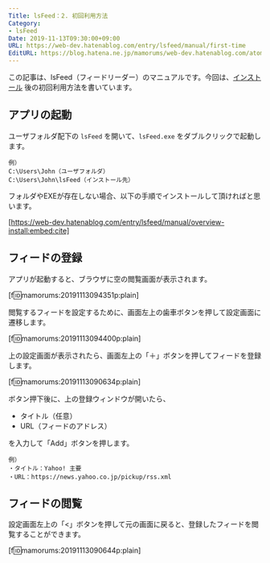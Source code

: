 ```yaml
---
Title: lsFeed：2. 初回利用方法
Category:
- lsFeed
Date: 2019-11-13T09:30:00+09:00
URL: https://web-dev.hatenablog.com/entry/lsfeed/manual/first-time
EditURL: https://blog.hatena.ne.jp/mamorums/web-dev.hatenablog.com/atom/entry/26006613465269813
---
```


この記事は、lsFeed（フィードリーダー）のマニュアルです。今回は、[インストール](/entry/lsfeed/manual/overview-install) 後の初回利用方法を書いています。


## アプリの起動
ユーザフォルダ配下の `lsFeed` を開いて、`lsFeed.exe` をダブルクリックで起動します。

```
例）
C:\Users\John（ユーザフォルダ）
C:\Users\John\lsFeed（インストール先）
```

フォルダやEXEが存在しない場合、以下の手順でインストールして頂ければと思います。

[https://web-dev.hatenablog.com/entry/lsfeed/manual/overview-install:embed:cite]


## フィードの登録
アプリが起動すると、ブラウザに空の閲覧画面が表示されます。

[f:id:mamorums:20191113094351p:plain]

閲覧するフィードを設定するために、画面左上の歯車ボタンを押して設定画面に遷移します。

[f:id:mamorums:20191113094400p:plain]

上の設定画面が表示されたら、画面左上の「＋」ボタンを押してフィードを登録します。

[f:id:mamorums:20191113090634p:plain]

ボタン押下後に、上の登録ウィンドウが開いたら、

- タイトル（任意）
- URL（フィードのアドレス）

を入力して「Add」ボタンを押します。

```
例）
・タイトル：Yahoo! 主要
・URL：https://news.yahoo.co.jp/pickup/rss.xml
```


## フィードの閲覧
設定画面左上の「<」ボタンを押して元の画面に戻ると、登録したフィードを閲覧することができます。

[f:id:mamorums:20191113090644p:plain]

